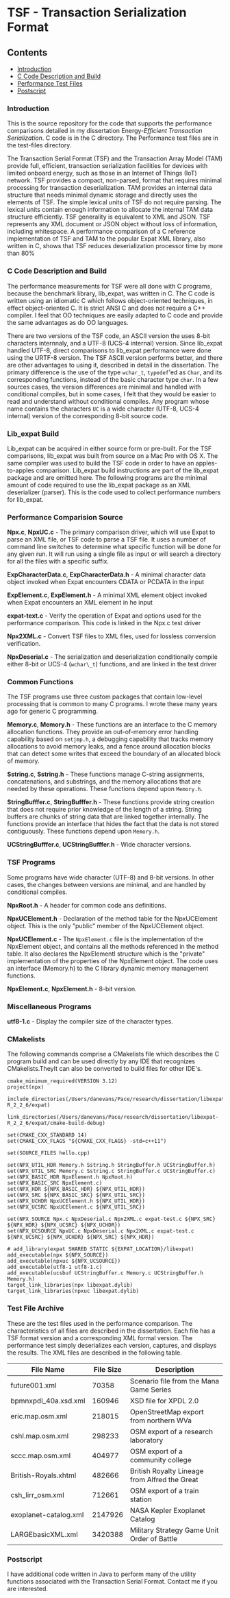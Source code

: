 # TSF - Transaction Serialization Format

## Contents

* <a href="#intro">Introduction</a>
* <a href="#ccode">C Code Description and Build</a>
* <a href="#tfiles">Performance Test Files</a>
* <a href="#ps">Postscript</a>

<a id="intro"></a>
### Introduction ###

This is the source repository for the code that supports the performance comparisons detailed in my dissertation Energy-*Efficient Transaction Serialization*.  C code is in the C directory.  The Performance test files are in the test-files directory.

The Transaction Serial Format (TSF) and the Transaction Array Model (TAM) provide full, efficient, transaction serialization facilities for devices with limited onboard energy, such as those in an Internet of Things (IoT) network.  TSF provides a compact, non-parsed, format that requires minimal processing for transaction deserialization.  TAM provides an internal data structure that needs minimal dynamic storage and directly uses the elements of TSF.  The simple lexical units of TSF do not require parsing. The lexical units contain enough information to allocate the internal TAM data structure efficiently.  TSF generality is equivalent to XML and JSON.  TSF represents any XML document or JSON object without loss of information, including whitespace.  A performance comparison of a C reference implementation of TSF and TAM to the popular Expat XML library, also written in C, shows that TSF reduces deserialization processor time by more than 80%

<a id="ccode"></a>
### C Code Description and Build ###

The performance measurements for TSF were all done with C programs, because the benchmark library, lib_expat, was written in C.  The C code is written using an idiomatic C which follows object-oriented techniques, in effect object-oriented C.  It is strict ANSI C and does not require a C++ compiler.  I feel that OO techniques are easily adapted to C code and provide the same advantages as do OO languages.

There are two versions of the TSF code, an ASCII version the uses 8-bit characters internnaly, and a UTF-8 (UCS-4 internal) version.  Since lib_expat handled UTF-8, direct comparisons to lib_expat performance were done using the URTF-8 version.  The TSF ASCII version performs better, and there are other advantages to using it, described in detail in the dissertation.  The primary difference is the use of the type `wchar_t`, `typedef`'ed as `Char`, and its corresponding functions, instead of the basic character type `char`.  In a few sources cases, the version differences are minimal and handled with conditional compiles, but in some cases, I felt that they would be easier to read and understand without conditional compiles.  Any program whose name contains the characters `UC` is a wide character (UTF-8, UCS-4 internal) version of the corresponding 8-bit source code.

### Lib_expat Build ###

Lib_expat can be acquired in either source form or pre-built.  For the TSF comparisons, lib_expat was built from source on a Mac Pro with OS X.  The same compiler was used to build the TSF code in order to have an apples-to-apples comparison.  Lib_expat build instructions are part of the lib_expat package and are omitted here.  The following programs are the minimal amount of code required to use the lib_expat package as an XML deserializer (parser).  This is the code used to collect performance numbers for lib_expat.

### Performance Comparision Source ###

**Npx.c**, **NpxUC.c** - The primary comparison driver, which will use Expat to parse an XML file, or TSF code to parse a TSF file.  It uses a number of command line switches to determine what specific function will be done for any given run.  It will run using a single file as input or will search a directory for all the files with a specific suffix.

**ExpCharacterData.c**, **ExpCharacterData.h** - A minimal character data object invoked when Expat encounters CDATA or PCDATA in the input

**ExpElement.c**, **ExpElement.h** - A minimal XML element object invoked when Expat encounters an XML element in he input

**expat-text.c** - Verify the operation of Expat and options used for the performance comparison.  This code is linked in the Npx.c test driver

**Npx2XML.c** - Convert TSF files to XML files, used for lossless conversion verification.

**NpxDeserial.c** - The serialization and deserialization conditionally compile either 8-bit or UCS-4 (`wchar\_t`) functions, and are linked in the test driver

### Common Functions ###

The TSF programs use three custom packages that contain low-level processing that is common to many C programs. I wrote these many years ago for generic C programming.

**Memory.c**, **Memory.h** - These functions are an interface to the C memory allocation functions.  They provide an out-of-memory error handling capability based on `setjmp.h`, a debugging capability that tracks memory allocations to avoid memory leaks, and a fence around allocation blocks that can detect some writes that exceed the boundary of an allocated block of memory.

**Sstring.c**, **Sstring.h** - These functions manage C-string assignments, concatenations, and substrings, and the memory allocations that are needed by these operations.  These functions depend upon `Memory.h`.

**StringBufffer.c**, **StringBufffer.h** - These functions provide string creation that does not require prior knowledge of the length of a string.  String buffers are chunks of string data that are linked together internally.  The functions provide an interface that hides the fact that the data is not stored contiguously. These functions depend upon `Memory.h`.

**UCStringBufffer.c**, **UCStringBufffer.h** - Wide character versions.

### TSF Programs ###

Some programs have wide character (UTF-8) and 8-bit versions.  In other cases, the changes between versions are minimal, and are handled by conditional compiles.

**NpxRoot.h** - A header for common code ans definitions.

**NpxUCElement.h** - Declaration of the method table for the NpxUCElement object.  This is the only "public" member of the NpxUCElement object.

**NpxUCElement.c** - The `NpxElement.c` file is the implementation of the NpxElement object, and contains all the methods referenced in the method table.  It also declares the NpxElementI structure which is the "private" implementation of the properties of the NpxElement object.   The code uses an interface (Memory.h) to the C library dynamic memory management functions.

**NpxElement.c**, **NpxElement.h** - 8-bit version.

### Miscellaneous Programs ###

**utf8-1.c** - Display the compiler size of the character types.

### CMakelists ###

The following commands comprise a CMakelists file which describes the C program build and can be used directly by any IDE that recognizes CMakelists.TheyIt can also be converted to build files for other IDE's.

```
cmake_minimum_required(VERSION 3.12)
project(npx)

include_directories(/Users/danevans/Pace/research/dissertation/libexpat-R_2_2_6/expat)

link_directories(/Users/danevans/Pace/research/dissertation/libexpat-R_2_2_6/expat/cmake-build-debug)

set(CMAKE_CXX_STANDARD 14)
set(CMAKE_CXX_FLAGS "${CMAKE_CXX_FLAGS} -std=c++11")

set(SOURCE_FILES hello.cpp)

set(NPX_UTIL_HDR Memory.h Sstring.h StringBuffer.h UCStringBuffer.h)
set(NPX_UTIL_SRC Memory.c Sstring.c StringBuffer.c UCStringBuffer.c)
set(NPX_BASIC_HDR NpxElement.h NpxRoot.h)
set(NPX_BASIC_SRC NpxElement.c)
set(NPX_HDR ${NPX_BASIC_HDR} ${NPX_UTIL_HDR})
set(NPX_SRC ${NPX_BASIC_SRC} ${NPX_UTIL_SRC})
set(NPX_UCHDR NpxUCElement.h ${NPX_UTIL_HDR})
set(NPX_UCSRC NpxUCElement.c ${NPX_UTIL_SRC})

set(NPX_SOURCE Npx.c NpxDeserial.c Npx2XML.c expat-test.c ${NPX_SRC} ${NPX_HDR} ${NPX_UCSRC} ${NPX_UCHDR})
set(NPX_UCSOURCE NpxUC.c NpxDeserial.c Npx2XML.c expat-test.c ${NPX_UCSRC} ${NPX_UCHDR} ${NPX_SRC} ${NPX_HDR})

# add_library(expat SHARED STATIC ${EXPAT_LOCATION}/libexpat)
add_executable(npx ${NPX_SOURCE})
add_executable(npxuc ${NPX_UCSOURCE})
add_executable(utf8-1 utf8-1.c)
add_executable(ucsbuf UCStringBuffer.c Memory.c UCStringBuffer.h Memory.h)
target_link_libraries(npx libexpat.dylib)
target_link_libraries(npxuc libexpat.dylib)
```

<a id="tfiles"></a>
### Test File Archive
These are the test files used in the performance comparison.  The characteristics of all files are described in the dissertation.  Each file has a TSF format version and a corresponding XML formal version.  The performance test simply deserializes each version, captures, and displays the results.  The XML files are described in the following table.

File Name | File Size | Description
----------|-----------|------------
future001.xml | 70358 | Scenario file from the Mana Game Series
bpmnxpdl\_40a.xsd.xml | 160946 | XSD file for XPDL 2.0
eric.map.osm.xml | 218015 | OpenStreetMap export from northern WVa
cshl.map.osm.xml | 298233 | OSM export of a research laboratory
sccc.map.osm.xml | 404977 | OSM export of a community college
British-Royals.xhtml | 482666 | British Royalty Lineage from Alfred the Great
csh\_lirr\_osm.xml | 712661 | OSM export of a train station
exoplanet-catalog.xml | 2147926 | NASA Kepler Exoplanet Catalog
LARGEbasicXML.xml | 3420388 | Military Strategy Game Unit Order of Battle

<a id="ps"></a>
### Postscript

I have additional code written in Java to perform many of the utility functions associated with the Transaction Serial Format.  Contact me if you are interested.
